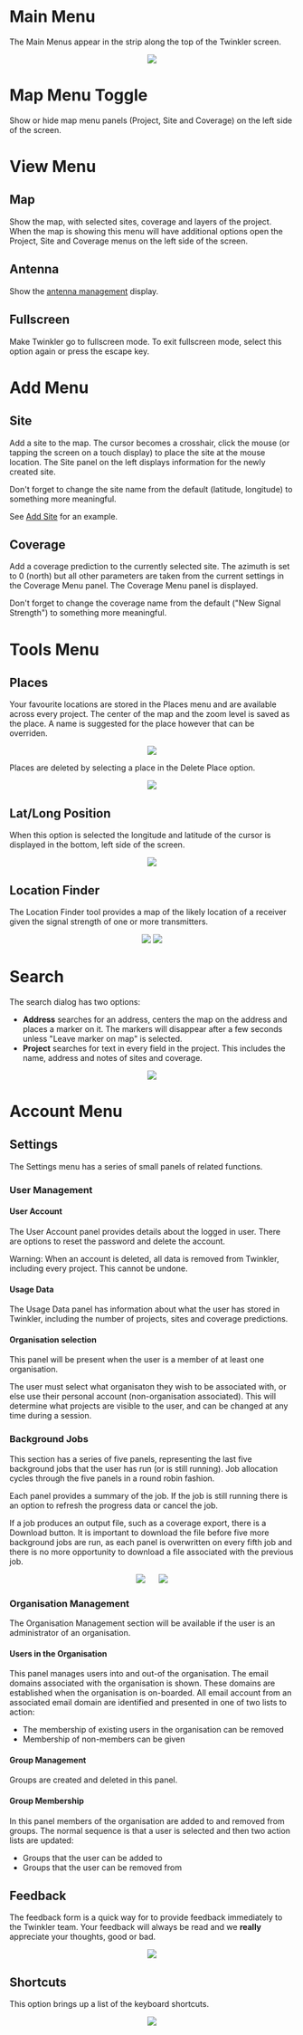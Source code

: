 # 
# Main Menu

The Main Menus appear in the strip along the top of the Twinkler screen.

<div style="text-align:center"><img src="_media/main_menus.png" /></div>

# Map Menu Toggle

Show or hide map menu panels (Project, Site and Coverage) on the left side of the screen.

# **View** Menu

## Map

Show the map, with selected sites, coverage and layers of the project. When the map is showing this menu will have additional options open the Project, Site and Coverage menus on the left side of the screen.

## Antenna

Show the [antenna management](/antennas.md) display.

## Fullscreen

Make Twinkler go to fullscreen mode. To exit fullscreen mode, select this option again or press the escape key.  

# **Add** Menu

## Site

Add a site to the map. The cursor becomes a crosshair, click the mouse (or tapping the screen on a touch display) to place the site at the mouse location. The Site panel on the left displays information for the newly created site.

Don't forget to change the site name from the default (latitude, longitude) to something more meaningful.

<!-- See <a href link="common-actions.md/#add_site_btn">Add Site</a> for an example. -->
See [Add Site](/common-actions.md?id=add_site_div) for an example.

## Coverage

Add a coverage prediction to the currently selected site. The azimuth is set to 0 (north) but all other parameters are taken from the current settings in the Coverage Menu panel. The Coverage Menu panel is displayed.

Don't forget to change the coverage name from the default ("New Signal Strength") to something more meaningful.

# **Tools** Menu

## Places

Your favourite locations are stored in the Places menu and are available across every project. The center of the map and the zoom level is saved as the place. A name is suggested for the place however that can be overriden. 

<div style="text-align:center"><img src="_media/save_place.png" /></div>

Places are deleted by selecting a place in the Delete Place option.

<div style="text-align:center"><img src="_media/delete_place.png" /></div>

## Lat/Long Position

When this option is selected the longitude and latitude of the cursor is displayed in the bottom, left side of the screen.

<div style="text-align:center"><img src="_media/latlong.png" /></div>

## Location Finder

The Location Finder tool provides a map of the likely location of a receiver given the signal strength of one or more transmitters.

<div style="text-align:center"><img src="_media/locfind_select.png" />&nbsp;<img src="_media/locfind_result.png" /></div>

# Search

The search dialog has two options:

* **Address** searches for an address, centers the map on the address and places a marker on it. The markers will disappear after a few seconds unless "Leave marker on map" is selected.
* **Project** searches for text in every field in the project. This includes the name, address and notes of sites and coverage.  

<div style="text-align:center"><img src="_media/search.png" /></div>

# **Account** Menu

## Settings

The Settings menu has a series of small panels of related functions.

### User Management

#### User Account

The User Account panel provides details about the logged in user. There are options to reset the password and delete the account.

Warning: When an account is deleted, all data is removed from Twinkler, including every project. This cannot be undone. 

#### Usage Data


The Usage Data panel has information about what the user has stored in Twinkler, including the number of projects, sites and coverage predictions.

#### Organisation selection

This panel will be present when the user is a member of at least one organisation.

The user must select what organisaton they wish to be associated with, or else use their personal account (non-organisation associated). This will determine what projects are visible to the user, and can be changed at any time during a session.  

### Background Jobs

This section has a series of five panels, representing the last five background jobs that the user has run (or is still running). Job allocation cycles through the five panels in a round robin fashion.

Each panel provides a summary of the job. If the job is still running there is an option to refresh the progress data or cancel the job.

If a job produces an output file, such as a coverage export, there is a Download button. It is important to download the file before five more background jobs are run, as each panel is overwritten on every fifth job and there is no more opportunity to download a file associated with the previous job.  

<div style="text-align:center"><img src="_media/job2.png" />&nbsp;&nbsp;&nbsp;&nbsp;&nbsp;&nbsp;<img src="_media/job5.png" /></div>

### Organisation Management

The Organisation Management section will be available if the user is an administrator of an organisation.

#### Users in the Organisation

This panel manages users into and out-of the organisation. The email domains associated with the organisation is shown. These domains are established when the organisation is on-boarded. All email account from an associated email domain are identified and presented in one of two lists to action:

* The membership of existing users in the organisation can be removed
* Membership of non-members can be given

#### Group Management

Groups are created and deleted in this panel.

#### Group Membership

In this panel members of the organisation are added to and removed from groups. The normal sequence is that a user is selected and then two action lists are updated:

* Groups that the user can be added to
* Groups that the user can be removed from

## Feedback

The feedback form is a quick way for to provide feedback immediately to the Twinkler team. Your feedback will always be read and we __really__ appreciate your thoughts, good or bad.

<div style="text-align:center"><img src="_media/feedback.png" /></div>

## Shortcuts

This option brings up a list of the keyboard shortcuts.

<div style="text-align:center"><img src="_media/shortcuts.png" /></div>


